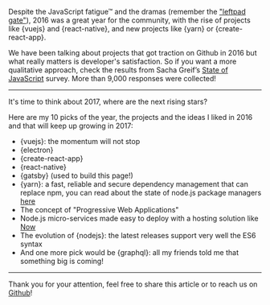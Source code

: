 Despite the JavaScript fatigue™ and the dramas (remember the ["leftpad gate"](http://developer.telerik.com/featured/left-pad-indicative-fragile-javascript-ecosystem/)), 2016 was a great year for the community, with the rise of projects like {vuejs} and {react-native}, and new projects like {yarn} or {create-react-app}.

We have been talking about projects that got traction on Github in 2016 but what really matters is developer's satisfaction.
So if you want a more qualitative approach, check the results from Sacha Greif’s [State of JavaScript](http://stateofjs.com/) survey. More than 9,000 responses were collected!

---

It's time to think about 2017, where are the next rising stars?

Here are my 10 picks of the year, the projects and the ideas I liked in 2016 and that will keep up growing in 2017:

* {vuejs}: the momentum will not stop
* {electron}
* {create-react-app}
* {react-native}
* {gatsby} (used to build this page!)
* {yarn}: a fast, reliable and secure dependency management that can replace npm, you can read about the state of node.js package managers [here](https://blog.risingstack.com/yarn-vs-npm-node-js-package-managers/)
* The concept of "Progressive Web Applications"
* Node.js micro-services made easy to deploy with a hosting solution like [Now](https://zeit.co/now)
* The evolution of {nodejs}: the latest releases support very well the ES6 syntax
* And one more pick would be {graphql}: all my friends told me that something big is coming!

---

Thank you for your attention, feel free to share this article or to reach us on [Github](https://github.com/michaelrambeau/risingstars2016)!
